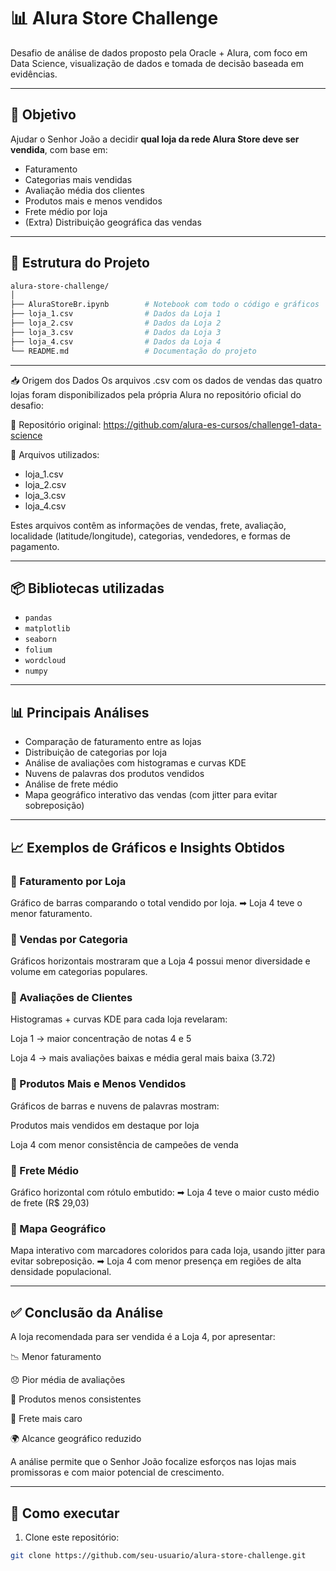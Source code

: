 # 📊 Alura Store Challenge

Desafio de análise de dados proposto pela Oracle + Alura, com foco em Data Science, visualização de dados e tomada de decisão baseada em evidências.

---

## 🧠 Objetivo

Ajudar o Senhor João a decidir **qual loja da rede Alura Store deve ser vendida**, com base em:

- Faturamento
- Categorias mais vendidas
- Avaliação média dos clientes
- Produtos mais e menos vendidos
- Frete médio por loja
- (Extra) Distribuição geográfica das vendas

---

## 📁 Estrutura do Projeto

```bash
alura-store-challenge/
│
├── AluraStoreBr.ipynb        # Notebook com todo o código e gráficos
├── loja_1.csv                # Dados da Loja 1
├── loja_2.csv                # Dados da Loja 2
├── loja_3.csv                # Dados da Loja 3
├── loja_4.csv                # Dados da Loja 4
└── README.md                 # Documentação do projeto
```

---

📥 Origem dos Dados
Os arquivos .csv com os dados de vendas das quatro lojas foram disponibilizados pela própria Alura no repositório oficial do desafio:

📂 Repositório original:
https://github.com/alura-es-cursos/challenge1-data-science

📌 Arquivos utilizados:

- loja_1.csv
- loja_2.csv
- loja_3.csv
- loja_4.csv

Estes arquivos contêm as informações de vendas, frete, avaliação, localidade (latitude/longitude), categorias, vendedores, e formas de pagamento.

---

## 📦 Bibliotecas utilizadas

- `pandas`
- `matplotlib`
- `seaborn`
- `folium`
- `wordcloud`
- `numpy`

---

## 📊 Principais Análises

- Comparação de faturamento entre as lojas
- Distribuição de categorias por loja
- Análise de avaliações com histogramas e curvas KDE
- Nuvens de palavras dos produtos vendidos
- Análise de frete médio
- Mapa geográfico interativo das vendas (com jitter para evitar sobreposição)

---

## 📈 Exemplos de Gráficos e Insights Obtidos
### 🔹 Faturamento por Loja
Gráfico de barras comparando o total vendido por loja.
➡ Loja 4 teve o menor faturamento.

### 🔹 Vendas por Categoria
Gráficos horizontais mostraram que a Loja 4 possui menor diversidade e volume em categorias populares.

### 🔹 Avaliações de Clientes
Histogramas + curvas KDE para cada loja revelaram:

Loja 1 → maior concentração de notas 4 e 5

Loja 4 → mais avaliações baixas e média geral mais baixa (3.72)

### 🔹 Produtos Mais e Menos Vendidos
Gráficos de barras e nuvens de palavras mostram:

Produtos mais vendidos em destaque por loja

Loja 4 com menor consistência de campeões de venda

### 🔹 Frete Médio
Gráfico horizontal com rótulo embutido:
➡ Loja 4 teve o maior custo médio de frete (R$ 29,03)

### 🔹 Mapa Geográfico
Mapa interativo com marcadores coloridos para cada loja, usando jitter para evitar sobreposição.
➡ Loja 4 com menor presença em regiões de alta densidade populacional.

---

## ✅ Conclusão da Análise
A loja recomendada para ser vendida é a Loja 4, por apresentar:

📉 Menor faturamento

😞 Pior média de avaliações

🧊 Produtos menos consistentes

🚚 Frete mais caro

🌍 Alcance geográfico reduzido

A análise permite que o Senhor João focalize esforços nas lojas mais promissoras e com maior potencial de crescimento.

---

## 🚀 Como executar

1. Clone este repositório:
```bash
git clone https://github.com/seu-usuario/alura-store-challenge.git
```
